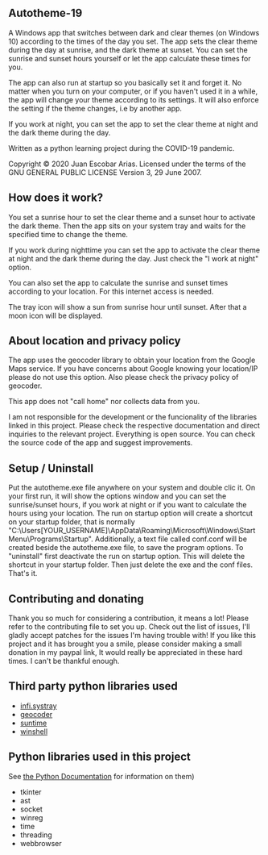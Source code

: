 ## Autotheme-19
A Windows app that switches between dark and clear themes (on Windows 10) according to the times of the day you set. 
The app sets the clear theme during the day at sunrise, and the dark theme at sunset.
You can set the sunrise and sunset hours yourself or let the app calculate these times for you.

The app can also run at startup so you basically set it and forget it. No matter when you turn on your computer, or if you haven't used it in a while, the app will change your theme according to its settings. It will also enforce the setting if the theme changes, i.e by another app.

If you work at night, you can set the app to set the clear theme at night and the dark theme during the day.

Written as a python learning project during the COVID-19 pandemic.

Copyright © 2020 Juan Escobar Arias. Licensed under the terms of the GNU GENERAL PUBLIC LICENSE Version 3, 29 June 2007.

## How does it work?
You set a sunrise hour to set the clear theme and a sunset hour to activate the dark theme. Then the app sits on your system tray and waits for the specified time to change the theme.

If you work during nighttime you can set the app to activate the clear theme at night and the dark theme during the day. Just check the "I work at night" option.

You can also set the app to calculate the sunrise and sunset times according to your location. For this internet access is needed.

The tray icon will show a sun from sunrise hour until sunset. After that a moon icon will be displayed.

## About location and privacy policy
The app uses the geocoder library to obtain your location from the Google Maps service. If you have concerns about Google knowing your location/IP please do not use this option. Also please check the privacy policy of geocoder.

This app does not "call home" nor collects data from you.

I am not responsible for the development or the funcionality of the libraries linked in this project. Please check the respective documentation and direct inquiries to the relevant project. Everything is open source. You can check the source code of the app and suggest improvements.

## Setup / Uninstall
Put the autotheme.exe file anywhere on your system and double clic it.
On your first run, it will show the options window and you can set the sunrise/sunset hours, if you work at night or if you want to calculate the hours using your location.
The run on startup option will create a shortcut on your startup folder, that is normally "C:\Users\[YOUR_USERNAME]\AppData\Roaming\Microsoft\Windows\Start Menu\Programs\Startup".
Additionally, a text file called conf.conf will be created beside the autotheme.exe file, to save the program options.
To "uninstall" first deactivate the run on startup option. This will delete the shortcut in your startup folder. Then just delete the exe and the conf files. That's it.

## Contributing and donating
Thank you so much for considering a contribution, it means a lot! Please refer to the contributing file to set you up.
Check out the list of issues, I'll gladly accept patches for the issues I'm having trouble with!
If you like this project and it has brought you a smile, please consider making a small donation in my paypal link, It would really be appreciated in these hard times. I can't be thankful enough.

## Third party python libraries used
- [infi.systray](https://github.com/Infinidat/infi.systray)
- [geocoder](https://github.com/DenisCarriere/geocoder)
- [suntime](https://github.com/SatAgro/suntime)
- [winshell](http://github.com/tjguk/winshell>)

## Python libraries used in this project 
See [the Python Documentation](https://docs.python.org) for information on them)

- tkinter
- ast
- socket
- winreg
- time
- threading
- webbrowser
